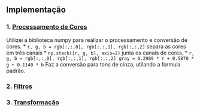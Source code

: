 ## Implementação

### 1. [Processamento de Cores](cores/script.py)
Utilizei a biblioteca numpy para realizar o processamento e conversão de cores.
    * `r, g, b = rgb[:,:,0], rgb[:,:,1], rgb[:,:,2]` separa as cores em três canais
    * `np.stack([r, g, b], axis=2)` junta os canais de cores.
    * `r, g, b = rgb[:,:,0], rgb[:,:,1], rgb[:,:,2] gray = 0.2989 * r + 0.5870 * g + 0.1140 * b` Faz a conversão para tons de cinza, utilando a formula padrão.
    

### 2. [Filtros](filtros/script.py)


### 3. [Transformação](transformacao/script.py)


